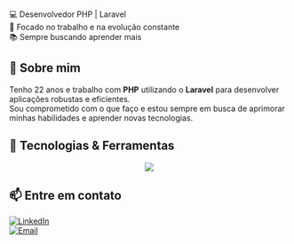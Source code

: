 💻 Desenvolvedor PHP | Laravel  
🎯 Focado no trabalho e na evolução constante  
📚 Sempre buscando aprender mais  

## 🚀 Sobre mim  

Tenho 22 anos e trabalho com **PHP** utilizando o **Laravel** para desenvolver aplicações robustas e eficientes.  
Sou comprometido com o que faço e estou sempre em busca de aprimorar minhas habilidades e aprender novas tecnologias.  

## 🔧 Tecnologias & Ferramentas   
<p align="center">
  <a href="https://skillicons.dev">
    <img src="https://skillicons.dev/icons?i=php,laravel,alpinejs,tailwind,java,spring,html,css,git" />
  </a>
</p>

## 📫 Entre em contato  

[![LinkedIn](https://img.shields.io/badge/LinkedIn-blue?style=flat&logo=linkedin)](https://www.linkedin.com/in/michel172002/)  
[![Email](https://img.shields.io/badge/Email-red?style=flat&logo=gmail)](mailto:michel172002@gmail.com)  
  
